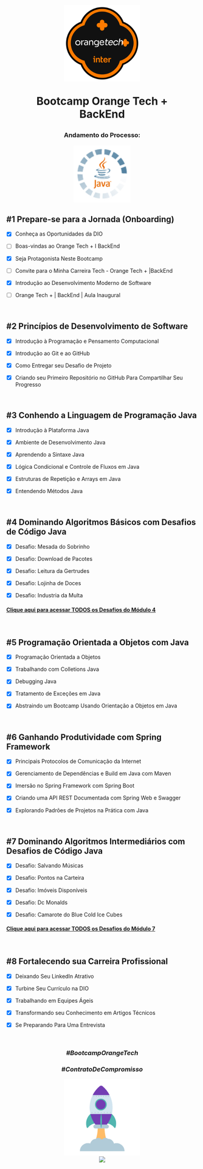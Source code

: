 <div align="center">


<h1><img height="200vh" src="Imagens/logo-bootcamp.png">

Bootcamp Orange Tech + <br/> BackEnd</h1>

<h3> Andamento do Processo:</h3>

<img height="150vh" src="Imagens/java.gif">

</div>

## #1 Prepare-se para a Jornada (Onboarding)

  - [x] Conheça as Oportunidades da DIO
  
  - [ ] Boas-vindas ao Orange Tech + I BackEnd

  - [x] Seja Protagonista Neste Bootcamp
  
  - [ ] Convite para o Minha Carreira Tech - Orange Tech + |BackEnd

  - [x] Introdução ao Desenvolvimento Moderno de Software

  - [ ] Orange Tech + | BackEnd | Aula Inaugural

  <br/>

## #2 Princípios de Desenvolvimento de Software

  - [x] Introdução à Programação e Pensamento Computacional

  - [x] Introdução ao Git e ao GitHub

  - [x] Como Entregar seu Desafio de Projeto

  - [x] Criando seu Primeiro Repositório no GitHub Para Compartilhar Seu Progresso

  <br/>

## #3 Conhendo a Linguagem de Programação Java

  - [x] Introdução à Plataforma Java

  - [x] Ambiente de Desenvolvimento Java

  - [x] Aprendendo a Sintaxe Java

  - [x] Lógica Condicional e Controle de Fluxos em Java
  
  - [x] Estruturas de Repetição e Arrays em Java
  
  - [x] Entendendo Métodos Java

 <br/>

## #4 Dominando Algoritmos Básicos com Desafios de Código Java

  - [x] Desafio: Mesada do Sobrinho

  - [x] Desafio: Download de Pacotes

  - [x] Desafio: Leitura da Gertrudes

  - [x] Desafio: Lojinha de Doces
  
  - [x] Desafio: Industria da Multa
  
  #### [Clique aqui para acessar TODOS os Desafios do Módulo 4]()

 <br/>

## #5 Programação Orientada a Objetos com Java

  - [x] Programação Orientada a Objetos

  - [x] Trabalhando com Colletions Java

  - [x] Debugging Java

  - [x] Tratamento de Exceções em Java
  
  - [x] Abstraindo um Bootcamp Usando Orientação a Objetos em Java

 <br/>

## #6 Ganhando Produtividade com Spring Framework

  - [x] Principais Protocolos de Comunicação da Internet

  - [x] Gerenciamento de Dependências e Build em Java com Maven

  - [x] Imersão no Spring Framework com Spring Boot

  - [x] Criando uma API REST Documentada com Spring Web e Swagger
  
  - [x] Explorando Padrões de Projetos na Prática com Java

 <br/>

## #7 Dominando Algoritmos Intermediários com Desafios de Código Java

  - [x] Desafio: Salvando Músicas

  - [x] Desafio: Pontos na Carteira

  - [x] Desafio: Imóveis Disponíveis

  - [x] Desafio: Dc Monalds
  
  - [x] Desafio: Camarote do Blue Cold Ice Cubes

#### [Clique aqui para acessar TODOS os Desafios do Módulo 7]()

 <br/>

## #8 Fortalecendo sua Carreira Profissional

  - [x] Deixando Seu LinkedIn Atrativo  

  - [x] Turbine Seu Currículo na DIO

  - [x] Trabalhando em Equipes Ágeis

  - [x] Transformando seu Conhecimento em Artigos Técnicos
  
  - [x] Se Preparando Para Uma Entrevista

 <br/>

<div align="center">

### _#BootcampOrangeTech_

### _#ContratoDeCompromisso_

  <img height="200vh" src="Imagens/foguete.gif"><br><a href="https://www.linkedin.com/in/adrianolima-dev/" target="_blank"><img height="40vh" src="https://cdn-icons-png.flaticon.com/512/3536/3536505.png" target="_blank"></a>
</div>
